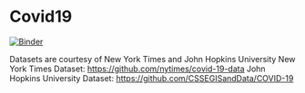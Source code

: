 # Covid19

[![Binder](https://mybinder.org/badge_logo.svg)](https://mybinder.org/v2/gh/yagizolmez/Covid19/master?urlpath=https%3A%2F%2Fgithub.com%2Fyagizolmez%2FCovid19%2Fblob%2Fmaster%2FCovid-19.ipynb)

Datasets are courtesy of New York Times and John Hopkins University
New York Times Dataset: https://github.com/nytimes/covid-19-data
John Hopkins University Dataset: https://github.com/CSSEGISandData/COVID-19
